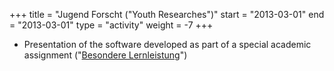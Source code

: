 +++
title = "Jugend Forscht (\"Youth Researches\")"
start = "2013-03-01"
end = "2013-03-01"
type = "activity"
weight = -7
+++

* Presentation of the software developed as part of a special academic assignment ("[Besondere Lernleistung](https://de.wikipedia.org/wiki/Besondere_Lernleistung)")
